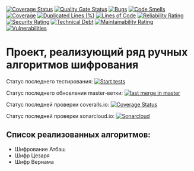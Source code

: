 [![Coverage Status](https://coveralls.io/repos/github/Nemo121007/Cryptographer/badge.svg?branch=master)](https://coveralls.io/github/Nemo121007/Cryptographer?branch=master)
[![Quality Gate Status](https://sonarcloud.io/api/project_badges/measure?project=Nemo121007_Cryptographer&metric=alert_status)](https://sonarcloud.io/summary/new_code?id=Nemo121007_Cryptographer)
[![Bugs](https://sonarcloud.io/api/project_badges/measure?project=Nemo121007_Cryptographer&metric=bugs)](https://sonarcloud.io/summary/new_code?id=Nemo121007_Cryptographer)
[![Code Smells](https://sonarcloud.io/api/project_badges/measure?project=Nemo121007_Cryptographer&metric=code_smells)](https://sonarcloud.io/summary/new_code?id=Nemo121007_Cryptographer)
[![Coverage](https://sonarcloud.io/api/project_badges/measure?project=Nemo121007_Cryptographer&metric=coverage)](https://sonarcloud.io/summary/new_code?id=Nemo121007_Cryptographer)
[![Duplicated Lines (%)](https://sonarcloud.io/api/project_badges/measure?project=Nemo121007_Cryptographer&metric=duplicated_lines_density)](https://sonarcloud.io/summary/new_code?id=Nemo121007_Cryptographer)
[![Lines of Code](https://sonarcloud.io/api/project_badges/measure?project=Nemo121007_Cryptographer&metric=ncloc)](https://sonarcloud.io/summary/new_code?id=Nemo121007_Cryptographer)
[![Reliability Rating](https://sonarcloud.io/api/project_badges/measure?project=Nemo121007_Cryptographer&metric=reliability_rating)](https://sonarcloud.io/summary/new_code?id=Nemo121007_Cryptographer)
[![Security Rating](https://sonarcloud.io/api/project_badges/measure?project=Nemo121007_Cryptographer&metric=security_rating)](https://sonarcloud.io/summary/new_code?id=Nemo121007_Cryptographer)
[![Technical Debt](https://sonarcloud.io/api/project_badges/measure?project=Nemo121007_Cryptographer&metric=sqale_index)](https://sonarcloud.io/summary/new_code?id=Nemo121007_Cryptographer)
[![Maintainability Rating](https://sonarcloud.io/api/project_badges/measure?project=Nemo121007_Cryptographer&metric=sqale_rating)](https://sonarcloud.io/summary/new_code?id=Nemo121007_Cryptographer)
[![Vulnerabilities](https://sonarcloud.io/api/project_badges/measure?project=Nemo121007_Cryptographer&metric=vulnerabilities)](https://sonarcloud.io/summary/new_code?id=Nemo121007_Cryptographer)

# Проект, реализующий ряд ручных алгоритмов шифрования
Статус последнего тестирования: [![Start tests](https://github.com/Nemo121007/Cryptographer/actions/workflows/testing_encryption_algorithms.yml/badge.svg?branch=dev)](https://github.com/Nemo121007/Cryptographer/actions/workflows/testing_encryption_algorithms.yml)

Статус последнего обновления master-ветки: [![last merge in master](https://github.com/Nemo121007/Cryptographer/actions/workflows/testing_encryption_algorithms.yml/badge.svg?branch=dev)](https://github.com/Nemo121007/Cryptographer/actions/workflows/testing_encryption_algorithms.yml)

Статус последней проверки coveralls.io: [![Coverage Status](https://coveralls.io/repos/github/Nemo121007/Cryptographer/badge.svg?branch=master)](https://coveralls.io/github/Nemo121007/Cryptographer?branch=master)

Статус последней проверки sonarcloud.io: [![Sonarcloud](https://sonarcloud.io/api/project_badges/measure?project=Nemo121007_Cryptographer&metric=alert_status)](https://sonarcloud.io/summary/new_code?id=Nemo121007_Cryptographer)

## Список реализованных алгоритмов:
* Шифрование Атбаш 
* Шифр Цезаря
* Шифр Вернама
